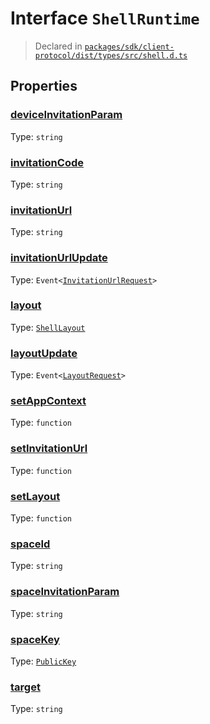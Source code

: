 # Interface `ShellRuntime`
> Declared in [`packages/sdk/client-protocol/dist/types/src/shell.d.ts`]()


## Properties
### [deviceInvitationParam]()
Type: <code>string</code>



### [invitationCode]()
Type: <code>string</code>



### [invitationUrl]()
Type: <code>string</code>



### [invitationUrlUpdate]()
Type: <code>Event&lt;[InvitationUrlRequest](/api/@dxos/react-client/interfaces/InvitationUrlRequest)&gt;</code>



### [layout]()
Type: <code>[ShellLayout](/api/@dxos/react-client/enums#ShellLayout)</code>



### [layoutUpdate]()
Type: <code>Event&lt;[LayoutRequest](/api/@dxos/react-client/interfaces/LayoutRequest)&gt;</code>



### [setAppContext]()
Type: <code>function</code>



### [setInvitationUrl]()
Type: <code>function</code>



### [setLayout]()
Type: <code>function</code>



### [spaceId]()
Type: <code>string</code>



### [spaceInvitationParam]()
Type: <code>string</code>



### [spaceKey]()
Type: <code>[PublicKey](/api/@dxos/react-client/classes/PublicKey)</code>



### [target]()
Type: <code>string</code>



    